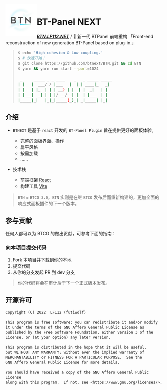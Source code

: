 <a href="https://btn.lf112.net">
    <img alt="btnext" src="./btn.svg" style="width: 100px; height: 100px;" align="left">
</a>

<div align="left">

# BT-Panel NEXT

**_<a href="https://btn.lf112.net">BTN.LF112.NET</a>_** / 🎨 新一代 BTPanel 前端重构 「Front-end reconstruction of new generation BT-Panel based on plug-in.」

</div>

> ```bash
> $ echo 'High cohesion & Low coupling.'
> $ # 快速开始！
> $ git clone https://github.com/btnext/BTN.git && cd BTN
> $ yarn && yarn run start --port=1024
>
>  _     _____ _ _ ____    _   _ _____ _____
> | |   |  ___/ / |___   |  | | ____|_   _|
> | |   | |_  | | | __) | |  | |  _|   | |
> | |___|  _| | | |/ __/ _| |  | |___  | |
> |_____|_|   |_|_|_____(_)_| _|_____| |_|
> ```

## 介绍

- `BTNEXT` 是基于 `react` 开发的 `BT-Panel Plugin` 旨在提供更好的面板体验。

  - 完整的面板界面、操作
  - 扁平风格
  - 按需加载
  - ......

- 技术栈
  - 前端框架 [React](https://reactjs.org/)
  - 构建工具 [Vite](https://vitejs.dev/)

> `BTN` ≈ `BTCO 3.0`，`BTN` 实则是在继 `BTCO` 发布后而重新构建的，更加全面的响应式面板插件的下一个版本。

## 参与贡献

任何人都可以为 BTCO 的做出贡献，可参考下面的指南：

### 向本项目提交代码

1. Fork 本项目并下载到你的本地
2. 提交代码
3. 从你的分支发起 PR 到 dev 分支

> 你的代码将会在审计后于下一个正式版本发布。

## 开源许可

    Copyright (C) 2022  LF112 (futiwolf)

    This program is free software: you can redistribute it and/or modify
    it under the terms of the GNU Affero General Public License as
    published by the Free Software Foundation, either version 3 of the
    License, or (at your option) any later version.

    This program is distributed in the hope that it will be useful,
    but WITHOUT ANY WARRANTY; without even the implied warranty of
    MERCHANTABILITY or FITNESS FOR A PARTICULAR PURPOSE.  See the
    GNU Affero General Public License for more details.

    You should have received a copy of the GNU Affero General Public License
    along with this program.  If not, see <https://www.gnu.org/licenses/>.

